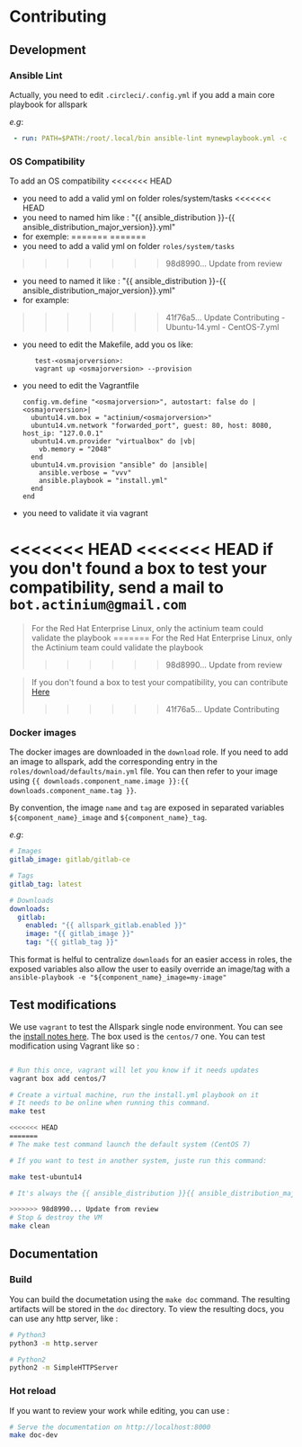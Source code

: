 # Contributing

## Development

### Ansible Lint
Actually, you need to edit `.circleci/.config.yml` if you add a main core playbook for allspark

_e.g_:
```yaml
 - run: PATH=$PATH:/root/.local/bin ansible-lint mynewplaybook.yml -c .circleci/.ansible-lint
```

### OS Compatibility

To add an OS compatibility
<<<<<<< HEAD
  - you need to add a valid yml on folder roles/system/tasks
<<<<<<< HEAD
  - you need to named him like : "{{ ansible_distribution }}-{{ ansible_distribution_major_version}}.yml"
  - for exemple:
=======
=======
  - you need to add a valid yml on folder ```roles/system/tasks```
>>>>>>> 98d8990... Update from review
  - you need to named it like : "{{ ansible_distribution }}-{{ ansible_distribution_major_version}}.yml"
  - for example:
>>>>>>> 41f76a5... Update Contributing
    - Ubuntu-14.yml
    - CentOS-7.yml
  - you need to edit the Makefile, add you os like:
    ```
       test-<osmajorversion>:
       vagrant up <osmajorversion> --provision
    ```
  - you need to edit the Vagrantfile
    ```
    config.vm.define "<osmajorversion>", autostart: false do |<osmajorversion>|
      ubuntu14.vm.box = "actinium/<osmajorversion>"
      ubuntu14.vm.network "forwarded_port", guest: 80, host: 8080, host_ip: "127.0.0.1"
      ubuntu14.vm.provider "virtualbox" do |vb|
        vb.memory = "2048"
      end
      ubuntu14.vm.provision "ansible" do |ansible|
        ansible.verbose = "vvv"
        ansible.playbook = "install.yml"
      end
    end
    ```
  - you need to validate it via vagrant

<<<<<<< HEAD
<<<<<<< HEAD
if you don't found a box to test your compatibility, send a mail to ```bot.actinium@gmail.com```
=======
>For the Red Hat Enterprise Linux, only the actinium team could validate the playbook
=======
>For the Red Hat Enterprise Linux, only the Actinium team could validate the playbook
>>>>>>> 98d8990... Update from review

>If you don't found a box to test your compatibility, you can contribute [Here](https://app.vagrantup.com/actinium/)
>>>>>>> 41f76a5... Update Contributing

### Docker images

The docker images are downloaded in the `download` role.
If you need to add an image to allspark, add the corresponding entry
in the `roles/download/defaults/main.yml` file. You can then refer to
your image using `{{ downloads.component_name.image }}:{{ downloads.component_name.tag }}`.

By convention, the image `name` and `tag` are exposed in separated variables `${component_name}_image` and `${component_name}_tag`.

_e.g_:
```yaml
# Images
gitlab_image: gitlab/gitlab-ce

# Tags
gitlab_tag: latest

# Downloads
downloads:
  gitlab:
    enabled: "{{ allspark_gitlab.enabled }}"
    image: "{{ gitlab_image }}"
    tag: "{{ gitlab_tag }}"
```

This format is helful to centralize `downloads` for an easier access in roles, the exposed variables also allow the user to
easily override an image/tag with a `ansible-playbook -e "${component_name}_image=my-image"`


## Test modifications

We use `vagrant` to test the Allspark single node environment.
You can see the [install notes here](https://www.vagrantup.com/docs/installation/).
The box used is the `centos/7` one.
You can test modification using Vagrant like so :
```sh

# Run this once, vagrant will let you know if it needs updates
vagrant box add centos/7

# Create a virtual machine, run the install.yml playbook on it
# It needs to be online when running this command.
make test

<<<<<<< HEAD
=======
# The make test command launch the default system (CentOS 7)

# If you want to test in another system, juste run this command:

make test-ubuntu14

# It's always the {{ ansible_distribution }}{{ ansible_distribution_major_version }}

>>>>>>> 98d8990... Update from review
# Stop & destroy the VM
make clean
```

## Documentation

### Build
You can build the documetation using the `make doc` command. The resulting artifacts will be stored in the `doc` directory.
To view the resulting docs, you can use any http server, like :
```sh
# Python3
python3 -m http.server

# Python2
python2 -m SimpleHTTPServer
```

### Hot reload
If you want to review your work while editing, you can use :
```sh
# Serve the documentation on http://localhost:8000
make doc-dev
```
